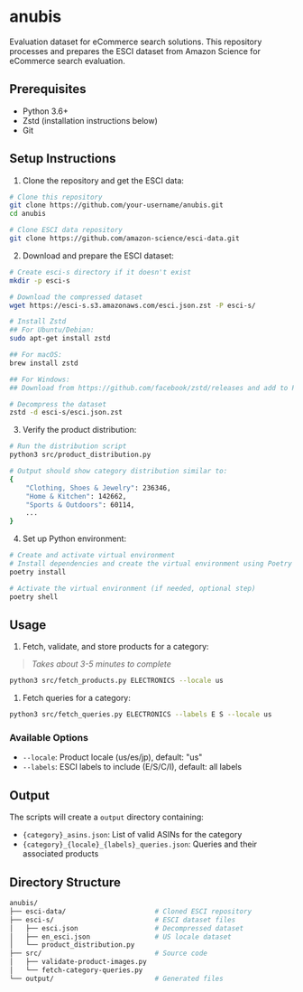 # anubis

Evaluation dataset for eCommerce search solutions. This repository processes and prepares the ESCI dataset from Amazon Science for eCommerce search evaluation.

## Prerequisites

- Python 3.6+
- Zstd (installation instructions below)
- Git

## Setup Instructions

1. Clone the repository and get the ESCI data:

```bash
# Clone this repository
git clone https://github.com/your-username/anubis.git
cd anubis

# Clone ESCI data repository
git clone https://github.com/amazon-science/esci-data.git
```

2. Download and prepare the ESCI dataset:

```bash
# Create esci-s directory if it doesn't exist
mkdir -p esci-s

# Download the compressed dataset
wget https://esci-s.s3.amazonaws.com/esci.json.zst -P esci-s/

# Install Zstd
## For Ubuntu/Debian:
sudo apt-get install zstd

## For macOS:
brew install zstd

## For Windows:
## Download from https://github.com/facebook/zstd/releases and add to PATH

# Decompress the dataset
zstd -d esci-s/esci.json.zst
```

3. Verify the product distribution:

```bash
# Run the distribution script
python3 src/product_distribution.py

# Output should show category distribution similar to:
{
    "Clothing, Shoes & Jewelry": 236346,
    "Home & Kitchen": 142662,
    "Sports & Outdoors": 60114,
    ...
}
```

4. Set up Python environment:

```bash
# Create and activate virtual environment
# Install dependencies and create the virtual environment using Poetry
poetry install

# Activate the virtual environment (if needed, optional step)
poetry shell
```

## Usage

1. Fetch, validate, and store products for a category:

> *Takes about 3-5 minutes to complete*

```bash
python3 src/fetch_products.py ELECTRONICS --locale us
```

1. Fetch queries for a category:

```bash
python3 src/fetch_queries.py ELECTRONICS --labels E S --locale us
```

### Available Options

- `--locale`: Product locale (us/es/jp), default: "us"
- `--labels`: ESCI labels to include (E/S/C/I), default: all labels

## Output

The scripts will create a `output` directory containing:

- `{category}_asins.json`: List of valid ASINs for the category
- `{category}_{locale}_{labels}_queries.json`: Queries and their associated products

## Directory Structure

```bash
anubis/
├── esci-data/                      # Cloned ESCI repository
├── esci-s/                         # ESCI dataset files
│   ├── esci.json                   # Decompressed dataset
│   ├── en_esci.json                # US locale dataset
│   └── product_distribution.py
├── src/                            # Source code
│   ├── validate-product-images.py
│   └── fetch-category-queries.py
└── output/                         # Generated files
```
